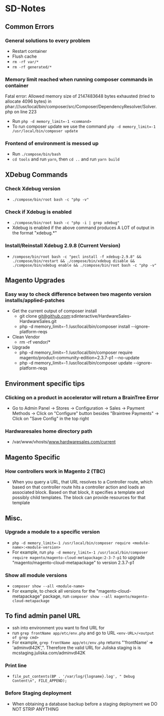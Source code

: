 # SD-Notes

## Common Errors

### General solutions to every problem
- Restart container
- Flush cache
- `rm -rf var/*`
- `rm -rf generated/*`

### Memory limit reached when running composer commands in container
Fatal error: Allowed memory size of 2147483648 bytes exhausted (tried to allocate 4096 bytes) in phar:///usr/local/bin/composer/src/Composer/DependencyResolver/Solver.php on line 223 
- Run `php -d memory_limit=-1 <command>`
- To run composer update we use the command `php -d memory_limit=-1 /usr/local/bin/composer update`

### Frontend of environment is messed up
- Run `./compose/bin/bash`
- `cd tools` and run `yarn`, then `cd ..` and run `yarn build`

## XDebug Commands

### Check Xdebug version
- `./compose/bin/root bash -c "php -v"`

### Check if Xdebug is enabled
- `./compose/bin/root bash -c "php -i | grep xdebug"`
- Xdebug is enabled if the above command produces A LOT of output in the format "xdebug.*"

### Install/Reinstall Xdebug 2.9.8 (Current Version)
- `/compose/bin/root bash -c "pecl install -f xdebug-2.9.8" && ./compose/bin/restart && ./compose/bin/xdebug disable && ./compose/bin/xdebug enable && ./compose/bin/root bash -c "php -v"`

## Magento Upgrades

### Easy way to check difference between two magento version installs/applied-patches
- Get the current output of composer install
    - git clone git@github.com:sdinteractive/HardwareSales-HardwareSales.git
    - php -d memory_limit=-1 /usr/local/bin/composer install --ignore-platform-reqs
- Clean Vendor
    - rm -rf vendor/*
- Upgrade
    - php -d memory_limit=-1 /usr/local/bin/composer require magento/product-community-edition=2.3.7-p1 --no-update
    - php -d memory_limit=-1 /usr/local/bin/composer update --ignore-platform-reqs

## Environment specific tips

### Clicking on a product in accelerator will return a BrainTree Error
- Go to Admin Panel -> Stores -> Configuration -> Sales -> Payment Methods -> Click on "Configure" button besides "Braintree Payments" -> Click on "Save Config" in the top right

### Hardwaresales home directory path
- /var/www/vhosts/www.hardwaresales.com/current

## Magento Specific

### How controllers work in Magento 2 (TBC)
- When you query a URL, that URL resolves to a Controller route, which based on that controller route hits a controller action and loads an associated block. Based on that block, it specifies a template and possibly child templates. The block can provide resources for that template

## Misc.

### Upgrade a module to a specific version
- `php -d memory_limit=-1 /usr/local/bin/composer require <module-name>:<module-version>`
- For example, run `php -d memory_limit=-1 /usr/local/bin/composer require magento/magento-cloud-metapackage:2-3-7-p1` to upgrade "magento/magento-cloud-metapackage" to version 2.3.7-p1

### Show all module versions
- `composer show --all <module-name>`
- For example, to check all versions for the "magento-cloud-metapackage" package, run `composer show --all magento/magento-cloud-metapackage`

## To find admin panel URL
- ssh into environment you want to find URL for
- run `grep frontName app/etc/env.php` and go to URL `<env-URL>/<output of grep cmd>`
- For example, `grep frontName app/etc/env.php` returns "'frontName' => 'adminvdI42K',". Therefore the valid URL for Juliska staging is is mcstaging.juliska.com/adminvdI42K

### Print line
- `file_put_contents(BP . '/var/log/{logname}.log', " Debug Content\n", FILE_APPEND);`

### Before Staging deployment
- When obtaining a database backup before a staging deployment we DO NOT STRIP ANYTHING
